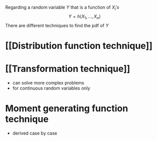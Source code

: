 Regarding a random variable $Y$ that is a function of $X_{i}'s$
$$
Y=h(X_{1},\dots,X_{n})
$$
There are different techniques to find the pdf of $Y$
# [[Distribution function technique]]

# [[Transformation technique]]
- can solve more complex problems
- for continuous random variables only

# Moment generating function technique
- derived case by case